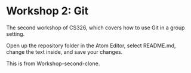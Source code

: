 # Workshop 2: Git

The second workshop of CS326, which covers how to use Git in a group setting.

Open up the repository folder in the Atom Editor, select README.md, change the text inside, and save your changes.

This is from Workshop-second-clone.
